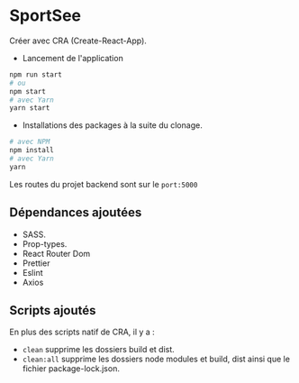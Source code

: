 # SportSee

Créer avec CRA (Create-React-App).

- Lancement de l'application

```bash
npm run start
# ou
npm start
# avec Yarn
yarn start
```

- Installations des packages à la suite du clonage.

```bash
# avec NPM
npm install
# avec Yarn
yarn
```

Les routes du projet backend sont sur le `port:5000`

## Dépendances ajoutées

- SASS.
- Prop-types.
- React Router Dom
- Prettier
- Eslint
- Axios

## Scripts ajoutés

En plus des scripts natif de CRA, il y a :

- `clean`     supprime les dossiers build et dist.
- `clean:all` supprime les dossiers node modules et build, dist ainsi que le fichier package-lock.json.
